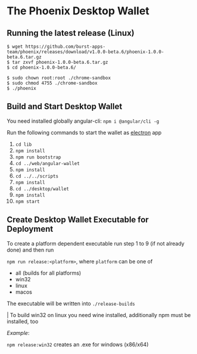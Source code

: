 # The Phoenix Desktop Wallet

## Running the latest release (Linux)
```console
$ wget https://github.com/burst-apps-team/phoenix/releases/download/v1.0.0-beta.6/phoenix-1.0.0-beta.6.tar.gz
$ tar zxvf phoenix-1.0.0-beta.6.tar.gz
$ cd phoenix-1.0.0-beta.6/
```
```console
$ sudo chown root:root ./chrome-sandbox
$ sudo chmod 4755 ./chrome-sandbox
$ ./phoenix
```

## Build and Start Desktop Wallet

You need installed globally angular-cli: `npm i @angular/cli -g`

Run the following commands to start the wallet as [electron](https://electronjs.org/) app

1. `cd lib`
2. `npm install`
3. `npm run bootstrap`
4. `cd ../web/angular-wallet`
5. `npm install`
6. `cd ../../scripts`
7. `npm install`
8. `cd ../desktop/wallet`
9. `npm install`
10. `npm start`

## Create Desktop Wallet Executable for Deployment

To create a platform dependent executable run step 1 to 9 (if not already done)
and then run

`npm run release:<platform>`, where `platform` can be one of 

- all (builds for all platforms)
- win32
- linux
- macos

The executable will be written into `./release-builds`

| To build win32 on linux you need wine installed, additionally npm must be installed, too

_Example_:

`npm release:win32` creates an .exe for windows (x86/x64)
